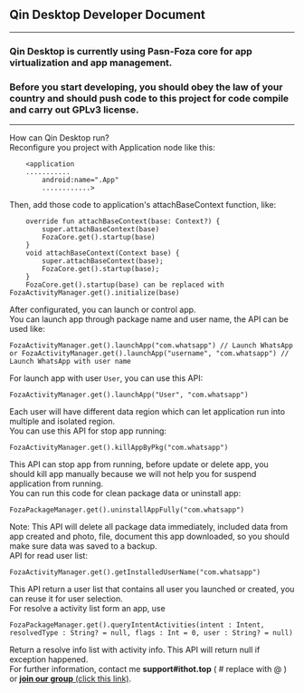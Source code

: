## Qin Desktop Developer Document 
------
### Qin Desktop is currently using Pasn-Foza core for app virtualization and app management.  
### Before you start developing, you should obey the **law of your country** and should push code to this project for code compile and carry out GPLv3 license.
------
How can Qin Desktop run?  
Reconfigure you project with Application node like this:  

```
    <application
	...........
        android:name=".App"
		............>
```
Then, add those code to application's attachBaseContext function, like:

```
    override fun attachBaseContext(base: Context?) {
        super.attachBaseContext(base)
        FozaCore.get().startup(base)
    }
    void attachBaseContext(Context base) {
        super.attachBaseContext(base);
        FozaCore.get().startup(base);
    }
    FozaCore.get().startup(base) can be replaced with FozaActivityManager.get().initialize(base)
```
After configurated, you can launch or control app.  
You can launch app through package name and user name, the API can be used like:

```
FozaActivityManager.get().launchApp("com.whatsapp") // Launch WhatsApp
or FozaActivityManager.get().launchApp("username", "com.whatsapp") // Launch WhatsApp with user name
```
For launch app with user `User`, you can use this API:

```
FozaActivityManager.get().launchApp("User", "com.whatsapp")
```
Each user will have different data region which can let application run into multiple and isolated region.  
You can use this API for stop app running:

```
FozaActivityManager.get().killAppByPkg("com.whatsapp")
```
This API can stop app from running, before update or delete app, you should kill app manually because we will not help you for suspend application from running.  
You can run this code for clean package data or uninstall app:

```
FozaPackageManager.get().uninstallAppFully("com.whatsapp")
```
Note: This API will delete all package data immediately, included data from app created and photo, file, document this app downloaded, so you should make sure data was saved to a backup.  
API for read user list:

```
FozaActivityManager.get().getInstalledUserName("com.whatsapp")
```
This API return a user list that contains all user you launched or created, you can reuse it for user selection.  
For resolve a activity list form an app, use

```
FozaPackageManager.get().queryIntentActivities(intent : Intent, resolvedType : String? = null, flags : Int = 0, user : String? = null)
```
Return a resolve info list with activity info. This API will return null if exception happened.  
For further information, contact me **support#ithot.top** ( # replace with @ ) or [**join our group** (click this link)](https://t.me/emonkeypoxchat).
